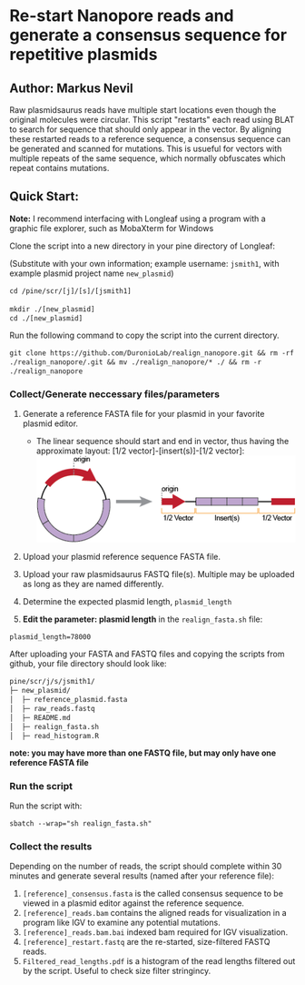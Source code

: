 # Re-start Nanopore reads and generate a consensus sequence for repetitive plasmids

## Author: Markus Nevil

Raw plasmidsaurus reads have multiple start locations even though the original molecules were circular. This script "restarts" each read using BLAT to search for sequence that should only appear in the vector. By aligning these restarted reads to a reference sequence, a consensus sequence can be generated and scanned for mutations. This is usueful for vectors with multiple repeats of the same sequence, which normally obfuscates which repeat contains mutations.

## Quick Start:

**Note:** I recommend interfacing with Longleaf using a program with a graphic file explorer, such as MobaXterm for Windows

Clone the script into a new directory in your pine directory of Longleaf:

(Substitute with your own information; example username: `jsmith1`, with example plasmid project name `new_plasmid`)

```
cd /pine/scr/[j]/[s]/[jsmith1]

mkdir ./[new_plasmid]
cd ./[new_plasmid]
```

Run the following command to copy the script into the current directory.
```
git clone https://github.com/DuronioLab/realign_nanopore.git && rm -rf ./realign_nanopore/.git && mv ./realign_nanopore/* ./ && rm -r ./realign_nanopore
```

### Collect/Generate neccessary files/parameters

1. Generate a reference FASTA file for your plasmid in your favorite plasmid editor.
   - The linear sequence should start and end in vector, thus having the approximate layout: [1/2 vector]-[insert(s)]-[1/2 vector]:
   ![Like This](https://github.com/DuronioLab/realign_nanopore/blob/main/images/githubAsset%202small.png?raw=true)
2. Upload your plasmid reference sequence FASTA file.

3. Upload your raw plasmidsaurus FASTQ file(s). Multiple may be uploaded as long as they are named differently.

4. Determine the expected plasmid length, `plasmid_length`

5. **Edit the parameter: plasmid length** in the `realign_fasta.sh` file:

```
plasmid_length=78000
```

After uploading your FASTA and FASTQ files and copying the scripts from github, your file directory should look like:
```
pine/scr/j/s/jsmith1/
├─ new_plasmid/
│  ├─ reference_plasmid.fasta
│  ├─ raw_reads.fastq
│  ├─ README.md
│  ├─ realign_fasta.sh
│  ├─ read_histogram.R
```
**note: you may have more than one FASTQ file, but may only have one reference FASTA file**


### Run the script

Run the script with:
```
sbatch --wrap="sh realign_fasta.sh"
```

### Collect the results
Depending on the number of reads, the script should complete within 30 minutes and generate several results (named after your reference file):
1. `[reference]_consensus.fasta` is the called consensus sequence to be viewed in a plasmid editor against the reference sequence.
2. `[reference]_reads.bam` contains the aligned reads for visualization in a program like IGV to examine any potential mutations.
3. `[reference]_reads.bam.bai` indexed bam required for IGV visualization.
4. `[reference]_restart.fastq` are the re-started, size-filtered FASTQ reads.
5. `Filtered_read_lengths.pdf` is a histogram of the read lengths filtered out by the script. Useful to check size filter stringincy.


